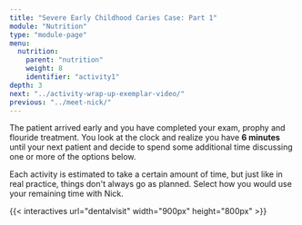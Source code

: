 ```yaml
---
title: "Severe Early Childhood Caries Case: Part 1"
module: "Nutrition"
type: "module-page"
menu:
  nutrition:
    parent: "nutrition"
    weight: 8
    identifier: "activity1"
depth: 3
next: "../activity-wrap-up-exemplar-video/"
previous: "../meet-nick/"
---
```

<div class="pageblock"><p>The patient arrived early and you have completed your exam, prophy and flouride treatment. You look at the clock and realize you have <strong>6 minutes</strong> until your next patient and decide to spend some additional time discussing one or more of the options below.</p>
<p>Each activity is estimated to take a certain amount of time, but just like in real practice, things don't always go as planned. Select how you would use your remaining time with Nick.</p>
</div>{{< interactives url="dentalvisit" width="900px" height="800px" >}}